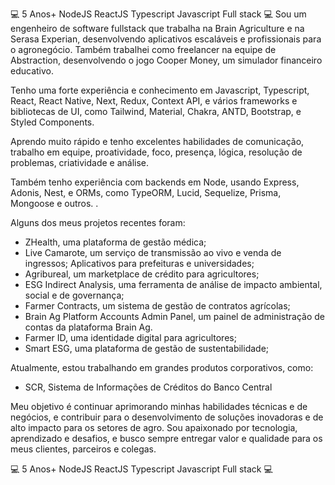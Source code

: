 💻 5 Anos+ NodeJS ReactJS Typescript Javascript Full stack 💻
Sou um engenheiro de software fullstack que trabalha na Brain Agriculture e na Serasa Experian, desenvolvendo aplicativos escaláveis e profissionais para o agronegócio. Também trabalhei como freelancer na equipe de Abstraction, desenvolvendo o jogo Cooper Money, um simulador financeiro educativo. 

Tenho uma forte experiência e conhecimento em Javascript, Typescript, React, React Native, Next, Redux, Context API, e vários frameworks e bibliotecas de UI, como Tailwind, Material, Chakra, ANTD, Bootstrap, e Styled Components. 

Aprendo muito rápido e tenho excelentes habilidades de comunicação, trabalho em equipe, proatividade, foco, presença, lógica, resolução de problemas, criatividade e análise. 

Também tenho experiência com backends em Node, usando Express, Adonis, Nest, e ORMs, como TypeORM, Lucid, Sequelize, Prisma, Mongoose e outros. . 

Alguns dos meus projetos recentes foram: 

- ZHealth, uma plataforma de gestão médica;
- Live Camarote, um serviço de transmissão ao vivo e venda de ingressos;
Aplicativos para prefeituras e universidades; 
- Agribureal, um marketplace de crédito para agricultores; 
- ESG Indirect Analysis, uma ferramenta de análise de impacto ambiental, social e de governança; 
- Farmer Contracts, um sistema de gestão de contratos agrícolas;
- Brain Ag Platform Accounts Admin Panel, um painel de administração de contas da plataforma Brain Ag. 
- Farmer ID, uma identidade digital para agricultores;
- Smart ESG, uma plataforma de gestão de sustentabilidade;

Atualmente, estou trabalhando em grandes produtos corporativos, como: 
- SCR, Sistema de Informações de Créditos do Banco Central
 
Meu objetivo é continuar aprimorando minhas habilidades técnicas e de negócios, e contribuir para o desenvolvimento de soluções inovadoras e de alto impacto para os setores de agro. Sou apaixonado por tecnologia, aprendizado e desafios, e busco sempre entregar valor e qualidade para os meus clientes, parceiros e colegas.

💻 5 Anos+ NodeJS ReactJS Typescript Javascript Full stack 💻

